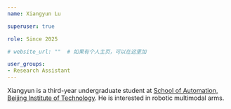 ```yaml
---
name: Xiangyun Lu

superuser: true

role: Since 2025

# website_url: ""  # 如果有个人主页，可以在这里加

user_groups:
- Research Assistant
---
```

Xiangyun is a third-year undergraduate student at [School of Automation, Beijing Institute of Technology](https://ac.bit.edu.cn/). He is interested in robotic multimodal arms.

